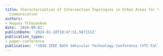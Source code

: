 ```yaml
---
title: Characterization of Intersection Topologies in Urban Areas for Vehicle-to-Vehicle
  Communication
authors:
- Hugues Tchouankem
date: '2016-09-01'
publishDate: '2024-01-18T10:47:51.507151Z'
publication_types:
- paper-conference
publication: '*2016 IEEE 84th Vehicular Technology Conference (VTC-Fall)*'
---
```

